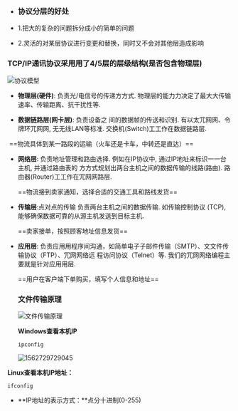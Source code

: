 - ### 协议分层的好处

- 1.把大的复杂的问题拆分成小的简单的问题

- 2.灵活的对某层协议进行变更和替换，同时又不会对其他层造成影响

  

### TCP/IP通讯协议采⽤用了4/5层的层级结构(是否包含物理层)

![协议模型](C:\Users\j2726\AppData\Roaming\Typora\typora-user-images\1562724499793.png)

- **物理层(硬件)**: 负责光/电信号的传递⽅方式. 物理层的能⼒力决定了最⼤大传输速率、传输距离、抗干扰性等. 

- **数据链路层(网卡层)**: 负责设备之         间的数据帧的传送和识别. 
  有以太⺴⽹网、令牌环⺴⽹网, ⽆无线LAN等标准. 交换机(Switch)⼯工作在数据链路层.

​      ==物流具体到某一路段的运输（火车还是卡车，中转还是直达）==

- **网络层**: 负责地址管理和路由选择. 例如在IP协议中, 通过IP地址来标识⼀一台主机, 并通过路由表的
  ⽅方式规划出两台主机之间的数据传输的线路(路由). 路由器(Router)⼯工作在⺴⽹网路层.

  ==物流接到卖家通知，选择合适的交通工具和路线发货==

- **传输层**:点对点的传输 负责两台主机之间的数据传输. 如传输控制协议 (TCP), 能够确保数据可靠的从源主机发送到目标主机.

  ==卖家接单，按照顾客地址信息发货==

- **应用层**: 负责应⽤用程序间沟通，如简单电⼦子邮件传输（SMTP）、⽂文件传输协议（FTP）、⺴⽹网络远
  程访问协议（Telnet）等. 我们的⺴⽹网络编程主要就是针对应⽤用层.

  ==用户在客户端下单购买，填写个人信息和地址==

  

  ### 文件传输原理

  ![文件传输原理](C:\Users\j2726\AppData\Roaming\Typora\typora-user-images\1562729556556.png)

  **Windows查看本机IP**

  `ipconfig`

  ![1562729729045](C:\Users\j2726\AppData\Roaming\Typora\typora-user-images\1562729729045.png)

**Linux查看本机IP地址：**

`ifconfig`

- **IP地址的表示方式：**点分十进制(0-255)
